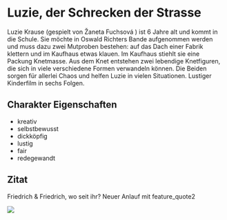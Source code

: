 # Luzie, der Schrecken der Strasse

Luzie Krause (gespielt von Žaneta Fuchsová ) ist 6 Jahre alt und kommt in die Schule. Sie möchte in Oswald Richters Bande aufgenommen werden und muss dazu zwei Mutproben bestehen: auf das Dach einer Fabrik klettern und im Kaufhaus etwas klauen. Im Kaufhaus stiehlt sie eine Packung Knetmasse. Aus dem Knet entstehen zwei lebendige Knetfiguren, die sich in viele verschiedene Formen verwandeln können. Die Beiden sorgen für allerlei Chaos und helfen Luzie in vielen Situationen. Lustiger Kinderfilm in sechs Folgen.

## Charakter Eigenschaften
* kreativ
* selbstbewusst
* dickköpfig
* lustig
* fair
* redegewandt

## Zitat
Friedrich & Friedrich, wo seit ihr?
Neuer Anlauf mit feature_quote2


<img src="https://bilder.fernsehserien.de/gfx/bv/luzie-der-schrecken-der-strasse-w-1455.jpg.webp"/>
 
